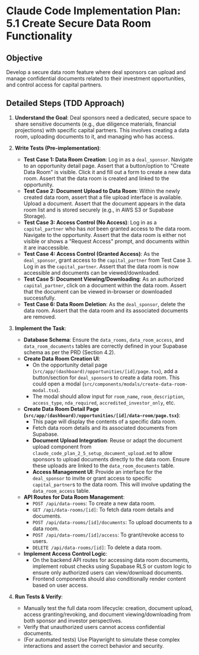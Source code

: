 # Claude Code Implementation Plan: 5.1 Create Secure Data Room Functionality

## Objective
Develop a secure data room feature where deal sponsors can upload and manage confidential documents related to their investment opportunities, and control access for capital partners.

## Detailed Steps (TDD Approach)

1.  **Understand the Goal**: Deal sponsors need a dedicated, secure space to share sensitive documents (e.g., due diligence materials, financial projections) with specific capital partners. This involves creating a data room, uploading documents to it, and managing who has access.

2.  **Write Tests (Pre-implementation)**:
    *   **Test Case 1: Data Room Creation**: Log in as a `deal_sponsor`. Navigate to an opportunity detail page. Assert that a button/option to "Create Data Room" is visible. Click it and fill out a form to create a new data room. Assert that the data room is created and linked to the opportunity.
    *   **Test Case 2: Document Upload to Data Room**: Within the newly created data room, assert that a file upload interface is available. Upload a document. Assert that the document appears in the data room list and is stored securely (e.g., in AWS S3 or Supabase Storage).
    *   **Test Case 3: Access Control (No Access)**: Log in as a `capital_partner` who has *not* been granted access to the data room. Navigate to the opportunity. Assert that the data room is either not visible or shows a "Request Access" prompt, and documents within it are inaccessible.
    *   **Test Case 4: Access Control (Granted Access)**: As the `deal_sponsor`, grant access to the `capital_partner` from Test Case 3. Log in as the `capital_partner`. Assert that the data room is now accessible and documents can be viewed/downloaded.
    *   **Test Case 5: Document Viewing/Downloading**: As an authorized `capital_partner`, click on a document within the data room. Assert that the document can be viewed in-browser or downloaded successfully.
    *   **Test Case 6: Data Room Deletion**: As the `deal_sponsor`, delete the data room. Assert that the data room and its associated documents are removed.

3.  **Implement the Task**: 
    *   **Database Schema**: Ensure the `data_rooms`, `data_room_access`, and `data_room_documents` tables are correctly defined in your Supabase schema as per the PRD (Section 4.2).
    *   **Create Data Room Creation UI**: 
        *   On the opportunity detail page (`src/app/(dashboard)/opportunities/[id]/page.tsx`), add a button/section for `deal_sponsor`s to create a data room. This could open a modal (`src/components/modals/create-data-room-modal.tsx`).
        *   The modal should allow input for `room_name`, `room_description`, `access_type`, `nda_required`, `accredited_investor_only`, etc.
    *   **Create Data Room Detail Page (`src/app/(dashboard)/opportunities/[id]/data-room/page.tsx`)**:
        *   This page will display the contents of a specific data room.
        *   Fetch data room details and its associated documents from Supabase.
        *   **Document Upload Integration**: Reuse or adapt the document upload component from `claude_code_plan_2_5_setup_document_upload.md` to allow sponsors to upload documents directly to the data room. Ensure these uploads are linked to the `data_room_documents` table.
        *   **Access Management UI**: Provide an interface for the `deal_sponsor` to invite or grant access to specific `capital_partner`s to the data room. This will involve updating the `data_room_access` table.
    *   **API Routes for Data Room Management**: 
        *   `POST /api/data-rooms`: To create a new data room.
        *   `GET /api/data-rooms/[id]`: To fetch data room details and documents.
        *   `POST /api/data-rooms/[id]/documents`: To upload documents to a data room.
        *   `POST /api/data-rooms/[id]/access`: To grant/revoke access to users.
        *   `DELETE /api/data-rooms/[id]`: To delete a data room.
    *   **Implement Access Control Logic**: 
        *   On the backend API routes for accessing data room documents, implement robust checks using Supabase RLS or custom logic to ensure only authorized users can view/download documents.
        *   Frontend components should also conditionally render content based on user access.

4.  **Run Tests & Verify**: 
    *   Manually test the full data room lifecycle: creation, document upload, access granting/revoking, and document viewing/downloading from both sponsor and investor perspectives.
    *   Verify that unauthorized users cannot access confidential documents.
    *   (For automated tests) Use Playwright to simulate these complex interactions and assert the correct behavior and security.



